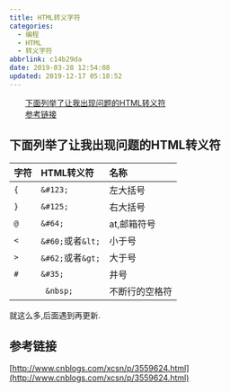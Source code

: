 ```yaml
---
title: HTML转义字符
categories:
  - 编程
  - HTML
  - 转义字符
abbrlink: c14b29da
date: 2019-03-28 12:54:08
updated: 2019-12-17 05:18:52
---
```

<div id='my_toc'><a href="/blog/c14b29da/#下面列举了让我出现问题的HTML转义符" class="header_2">下面列举了让我出现问题的HTML转义符</a>&nbsp;<br><a href="/blog/c14b29da/#参考链接" class="header_2">参考链接</a>&nbsp;<br></div>
<style>.header_1{margin-left: 1em;}.header_2{margin-left: 2em;}.header_3{margin-left: 3em;}.header_4{margin-left: 4em;}.header_5{margin-left: 5em;}.header_6{margin-left: 6em;}</style>
<!--more-->
<script>if (navigator.platform.search('arm')==-1){document.getElementById('my_toc').style.display = 'none';}var e,p = document.getElementsByTagName('p');while (p.length>0) {e = p[0];e.parentElement.removeChild(e);}</script>

<!--end-->
## 下面列举了让我出现问题的HTML转义符 ##
|字符|HTML转义符|名称|
|:--|:--|:--|
|`{`|`&#123;`|左大括号|
|`}`|`&#125;`|右大括号|
|`@`|`&#64;`|at,邮箱符号|
|`<`|`&#60;`或者`&lt;`|小于号|
|`>`|`&#62;`或者`&gt;`|大于号|
|`#`|`&#35;`|井号|
|` `|` &nbsp;`|不断行的空格符|
就这么多,后面遇到再更新.
## 参考链接 ##
[http://www.cnblogs.com/xcsn/p/3559624.html](http://www.cnblogs.com/xcsn/p/3559624.html)
